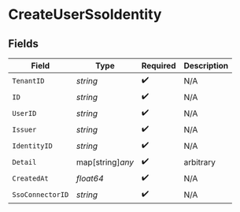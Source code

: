 # CreateUserSsoIdentity


## Fields

| Field              | Type               | Required           | Description        |
| ------------------ | ------------------ | ------------------ | ------------------ |
| `TenantID`         | *string*           | :heavy_check_mark: | N/A                |
| `ID`               | *string*           | :heavy_check_mark: | N/A                |
| `UserID`           | *string*           | :heavy_check_mark: | N/A                |
| `Issuer`           | *string*           | :heavy_check_mark: | N/A                |
| `IdentityID`       | *string*           | :heavy_check_mark: | N/A                |
| `Detail`           | map[string]*any*   | :heavy_check_mark: | arbitrary          |
| `CreatedAt`        | *float64*          | :heavy_check_mark: | N/A                |
| `SsoConnectorID`   | *string*           | :heavy_check_mark: | N/A                |